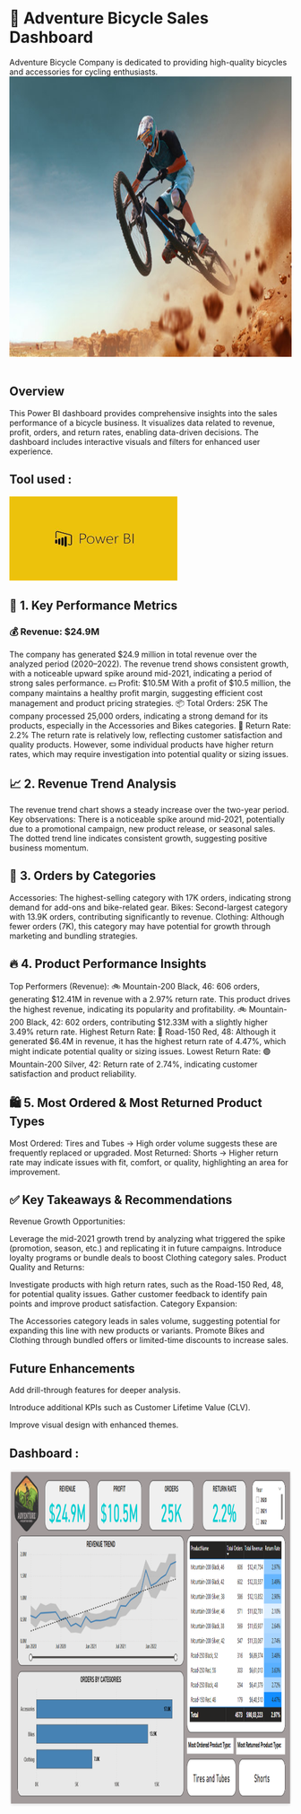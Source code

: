 # 🚀 Adventure Bicycle Sales Dashboard 
Adventure Bicycle Company is dedicated to providing high-quality bicycles and accessories for cycling enthusiasts.
<img src="Images/bike.jpg" width="2000" height="500"/>&nbsp;
## Overview

This Power BI dashboard provides comprehensive insights into the sales performance of a bicycle business. It visualizes data related to revenue, profit, orders, and return rates, enabling data-driven decisions. The dashboard includes interactive visuals and filters for enhanced user experience.

## Tool used :
<img src="Images/PowerBI Logo.jpg" width="300" height="150"/>&nbsp;
## 🔎 1. Key Performance Metrics
### 💰 Revenue: $24.9M
The company has generated $24.9 million in total revenue over the analyzed period (2020–2022).
The revenue trend shows consistent growth, with a noticeable upward spike around mid-2021, indicating a period of strong sales performance.
💵 Profit: $10.5M
With a profit of $10.5 million, the company maintains a healthy profit margin, suggesting efficient cost management and product pricing strategies.
📦 Total Orders: 25K
The company processed 25,000 orders, indicating a strong demand for its products, especially in the Accessories and Bikes categories.
🔄 Return Rate: 2.2%
The return rate is relatively low, reflecting customer satisfaction and quality products.
However, some individual products have higher return rates, which may require investigation into potential quality or sizing issues.
## 📈 2. Revenue Trend Analysis
The revenue trend chart shows a steady increase over the two-year period.
Key observations:
There is a noticeable spike around mid-2021, potentially due to a promotional campaign, new product release, or seasonal sales.
The dotted trend line indicates consistent growth, suggesting positive business momentum.
## 🛒 3. Orders by Categories
Accessories:
The highest-selling category with 17K orders, indicating strong demand for add-ons and bike-related gear.
Bikes:
Second-largest category with 13.9K orders, contributing significantly to revenue.
Clothing:
Although fewer orders (7K), this category may have potential for growth through marketing and bundling strategies.
## 🔥 4. Product Performance Insights
Top Performers (Revenue):
🚲 Mountain-200 Black, 46:
606 orders, generating $12.41M in revenue with a 2.97% return rate.
This product drives the highest revenue, indicating its popularity and profitability.
🚲 Mountain-200 Black, 42:
602 orders, contributing $12.33M with a slightly higher 3.49% return rate.
Highest Return Rate:
🔴 Road-150 Red, 48:
Although it generated $6.4M in revenue, it has the highest return rate of 4.47%, which might indicate potential quality or sizing issues.
Lowest Return Rate:
🟢 Mountain-200 Silver, 42:
Return rate of 2.74%, indicating customer satisfaction and product reliability.
## 🛍️ 5. Most Ordered & Most Returned Product Types
Most Ordered:
Tires and Tubes → High order volume suggests these are frequently replaced or upgraded.
Most Returned:
Shorts → Higher return rate may indicate issues with fit, comfort, or quality, highlighting an area for improvement.
## ✅ Key Takeaways & Recommendations
Revenue Growth Opportunities:

Leverage the mid-2021 growth trend by analyzing what triggered the spike (promotion, season, etc.) and replicating it in future campaigns.
Introduce loyalty programs or bundle deals to boost Clothing category sales.
Product Quality and Returns:

Investigate products with high return rates, such as the Road-150 Red, 48, for potential quality issues.
Gather customer feedback to identify pain points and improve product satisfaction.
Category Expansion:

The Accessories category leads in sales volume, suggesting potential for expanding this line with new products or variants.
Promote Bikes and Clothing through bundled offers or limited-time discounts to increase sales.


## Future Enhancements

Add drill-through features for deeper analysis.

Introduce additional KPIs such as Customer Lifetime Value (CLV).

Improve visual design with enhanced themes.

## Dashboard :
<img src="images/Adventure Bicycle Sales Dashboard.PNG" width="2500" height="600"/>&nbsp;
